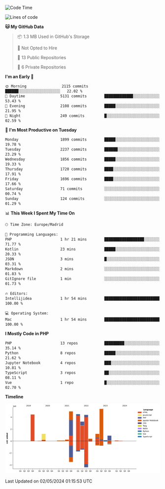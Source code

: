 <!--START_SECTION:waka-->
![Code Time](http://img.shields.io/badge/Code%20Time-152%20hrs%2019%20mins-blue)

![Lines of code](https://img.shields.io/badge/From%20Hello%20World%20I%27ve%20Written-31.1%20million%20lines%20of%20code-blue)

**🐱 My GitHub Data** 

> 📦 1.3 MB Used in GitHub's Storage 
 > 
> 🚫 Not Opted to Hire
 > 
> 📜 13 Public Repositories 
 > 
> 🔑 6 Private Repositories 
 > 
**I'm an Early 🐤** 

```text
🌞 Morning                2115 commits        ██████░░░░░░░░░░░░░░░░░░░   22.02 % 
🌆 Daytime                5131 commits        █████████████░░░░░░░░░░░░   53.43 % 
🌃 Evening                2108 commits        █████░░░░░░░░░░░░░░░░░░░░   21.95 % 
🌙 Night                  249 commits         █░░░░░░░░░░░░░░░░░░░░░░░░   02.59 % 
```
📅 **I'm Most Productive on Tuesday** 

```text
Monday                   1899 commits        █████░░░░░░░░░░░░░░░░░░░░   19.78 % 
Tuesday                  2237 commits        ██████░░░░░░░░░░░░░░░░░░░   23.29 % 
Wednesday                1856 commits        █████░░░░░░░░░░░░░░░░░░░░   19.33 % 
Thursday                 1720 commits        ████░░░░░░░░░░░░░░░░░░░░░   17.91 % 
Friday                   1696 commits        ████░░░░░░░░░░░░░░░░░░░░░   17.66 % 
Saturday                 71 commits          ░░░░░░░░░░░░░░░░░░░░░░░░░   00.74 % 
Sunday                   124 commits         ░░░░░░░░░░░░░░░░░░░░░░░░░   01.29 % 
```


📊 **This Week I Spent My Time On** 

```text
🕑︎ Time Zone: Europe/Madrid

💬 Programming Languages: 
PHP                      1 hr 21 mins        ██████████████████░░░░░░░   71.77 % 
Kotlin                   23 mins             █████░░░░░░░░░░░░░░░░░░░░   20.33 % 
JSON                     3 mins              █░░░░░░░░░░░░░░░░░░░░░░░░   03.31 % 
Markdown                 2 mins              ░░░░░░░░░░░░░░░░░░░░░░░░░   01.83 % 
GitIgnore file           1 min               ░░░░░░░░░░░░░░░░░░░░░░░░░   01.73 % 

🔥 Editors: 
Intellijidea             1 hr 54 mins        █████████████████████████   100.00 % 

💻 Operating System: 
Mac                      1 hr 54 mins        █████████████████████████   100.00 % 
```

**I Mostly Code in PHP** 

```text
PHP                      13 repos            █████████░░░░░░░░░░░░░░░░   35.14 % 
Python                   8 repos             █████░░░░░░░░░░░░░░░░░░░░   21.62 % 
Jupyter Notebook         4 repos             ███░░░░░░░░░░░░░░░░░░░░░░   10.81 % 
TypeScript               3 repos             ██░░░░░░░░░░░░░░░░░░░░░░░   08.11 % 
Vue                      1 repo              █░░░░░░░░░░░░░░░░░░░░░░░░   02.70 % 
```



**Timeline**

![Lines of Code chart](https://raw.githubusercontent.com/danisoronellas/danisoronellas/main/assets/bar_graph.png)


 Last Updated on 02/05/2024 01:15:53 UTC
<!--END_SECTION:waka-->

